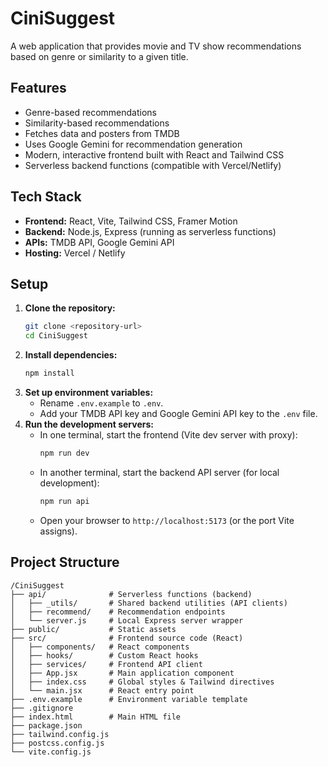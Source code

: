 # CiniSuggest

A web application that provides movie and TV show recommendations based on genre or similarity to a given title.

## Features

- Genre-based recommendations
- Similarity-based recommendations
- Fetches data and posters from TMDB
- Uses Google Gemini for recommendation generation
- Modern, interactive frontend built with React and Tailwind CSS
- Serverless backend functions (compatible with Vercel/Netlify)

## Tech Stack

- **Frontend:** React, Vite, Tailwind CSS, Framer Motion
- **Backend:** Node.js, Express (running as serverless functions)
- **APIs:** TMDB API, Google Gemini API
- **Hosting:** Vercel / Netlify

## Setup

1.  **Clone the repository:**
    ```bash
    git clone <repository-url>
    cd CiniSuggest
    ```
2.  **Install dependencies:**
    ```bash
    npm install
    ```
3.  **Set up environment variables:**
    *   Rename `.env.example` to `.env`.
    *   Add your TMDB API key and Google Gemini API key to the `.env` file.
4.  **Run the development servers:**
    *   In one terminal, start the frontend (Vite dev server with proxy):
        ```bash
        npm run dev
        ```
    *   In another terminal, start the backend API server (for local development):
        ```bash
        npm run api
        ```
    *   Open your browser to `http://localhost:5173` (or the port Vite assigns).



## Project Structure

```
/CiniSuggest
├── api/              # Serverless functions (backend)
│   ├── _utils/       # Shared backend utilities (API clients)
│   ├── recommend/    # Recommendation endpoints
│   └── server.js     # Local Express server wrapper
├── public/           # Static assets
├── src/              # Frontend source code (React)
│   ├── components/   # React components
│   ├── hooks/        # Custom React hooks
│   ├── services/     # Frontend API client
│   ├── App.jsx       # Main application component
│   ├── index.css     # Global styles & Tailwind directives
│   └── main.jsx      # React entry point
├── .env.example      # Environment variable template
├── .gitignore
├── index.html        # Main HTML file
├── package.json
├── tailwind.config.js
├── postcss.config.js
└── vite.config.js
``` 